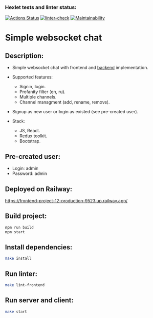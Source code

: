 ### Hexlet tests and linter status:
[![Actions Status](https://github.com/Romzik-Peperomzik/frontend-project-12/workflows/hexlet-check/badge.svg)](https://github.com/Romzik-Peperomzik/frontend-project-12/actions)
[![linter-check](https://github.com/Romzik-Peperomzik/frontend-project-12/actions/workflows/linter-check.yml/badge.svg)](https://github.com/Romzik-Peperomzik/frontend-project-12/actions/workflows/linter-check.yml)
[![Maintainability](https://api.codeclimate.com/v1/badges/f884e05e9f231f0c3766/maintainability)](https://codeclimate.com/github/Romzik-Peperomzik/frontend-project-12/maintainability)
# **Simple websocket chat**
## Description:
- Simple websocket chat with frontend and [backend](https://github.com/hexlet-components/project-js-chat-backend) implementation.
- Supported features:
  - Signin, login.
  - Profanity filter (en, ru).
  - Multiple channels.
  - Channel managment (add, rename, remove).
- Signup as new user or login as existed (see pre-created user).

- Stack:
  - JS, React.
  - Redux toolkit.
  - Bootstrap.

## Pre-created user:
- Login: admin
- Password: admin

## Deployed on Railway:
https://frontend-project-12-production-9523.up.railway.app/

## Build project:
```sh
npm run build
npm start
```

## Install dependencies:

```sh
make install
```

## Run linter:
```sh
make lint-frontend
```

## Run server and client:

```sh
make start
```
